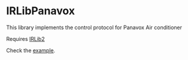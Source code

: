 # IRLibPanavox

This library implements the control protocol for Panavox Air conditioner

Requires [IRLib2](https://github.com/cyborg5/IRLib2)

Check the [example](https://github.com/luisgabrielroldan/IRLibPanavox/blob/master/examples/basic_example/basic_example.ino).

